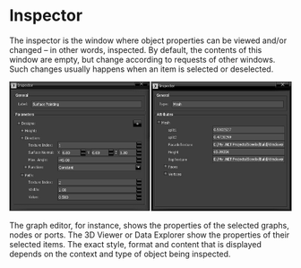 # Inspector

The inspector is the window where object properties can be viewed and/or changed – in other words, inspected. By default, the contents of this window are empty, but change according to requests of other windows. Such changes usually happens when an item is selected or deselected.

![](images/InspectorWindow.png)

The graph editor, for instance, shows the properties of the selected graphs, nodes or ports. The 3D Viewer or Data Explorer show the properties of their selected items. The exact style, format and content that is displayed depends on the context and type of object being inspected.